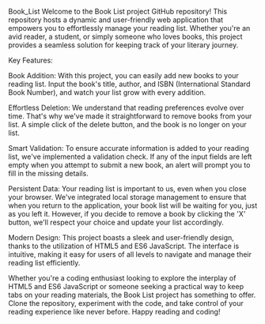 Book_List
Welcome to the Book List project GitHub repository! This repository hosts a dynamic and user-friendly web application that empowers you to effortlessly manage your reading list. Whether you're an avid reader, a student, or simply someone who loves books, this project provides a seamless solution for keeping track of your literary journey.

Key Features:

Book Addition: With this project, you can easily add new books to your reading list. Input the book's title, author, and ISBN (International Standard Book Number), and watch your list grow with every addition.

Effortless Deletion: We understand that reading preferences evolve over time. That's why we've made it straightforward to remove books from your list. A simple click of the delete button, and the book is no longer on your list.

Smart Validation: To ensure accurate information is added to your reading list, we've implemented a validation check. If any of the input fields are left empty when you attempt to submit a new book, an alert will prompt you to fill in the missing details.

Persistent Data: Your reading list is important to us, even when you close your browser. We've integrated local storage management to ensure that when you return to the application, your book list will be waiting for you, just as you left it. However, if you decide to remove a book by clicking the 'X' button, we'll respect your choice and update your list accordingly.

Modern Design: This project boasts a sleek and user-friendly design, thanks to the utilization of HTML5 and ES6 JavaScript. The interface is intuitive, making it easy for users of all levels to navigate and manage their reading list efficiently.

Whether you're a coding enthusiast looking to explore the interplay of HTML5 and ES6 JavaScript or someone seeking a practical way to keep tabs on your reading materials, the Book List project has something to offer. Clone the repository, experiment with the code, and take control of your reading experience like never before. Happy reading and coding!
